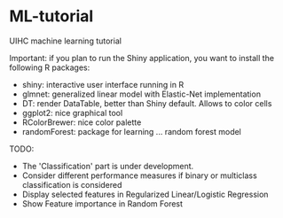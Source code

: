 # ML-tutorial
UIHC machine learning tutorial

Important: if you plan to run the Shiny application, you want to install the following R packages:
* shiny: interactive user interface running in R
* glmnet: generalized linear model with Elastic-Net implementation
* DT: render DataTable, better than Shiny default. Allows to color cells
* ggplot2: nice graphical tool
* RColorBrewer: nice color palette
* randomForest: package for learning ... random forest model


TODO:

* The 'Classification' part is under development.
* Consider different performance measures if binary or multiclass classification is considered
* Display selected features in Regularized Linear/Logistic Regression
* Show Feature importance in Random Forest
